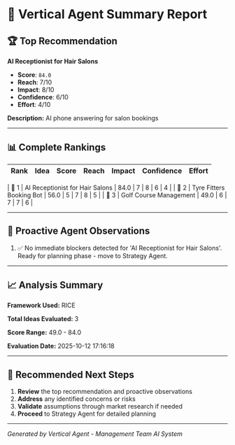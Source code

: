 # 📄 Vertical Agent Summary Report

## 🏆 Top Recommendation

**AI Receptionist for Hair Salons**

- **Score**: `84.0`
- **Reach**: 7/10
- **Impact**: 8/10
- **Confidence**: 6/10
- **Effort**: 4/10


**Description:** AI phone answering for salon bookings


---

## 📊 Complete Rankings

| Rank | Idea | Score | Reach | Impact | Confidence | Effort |
| ---- | ---- | ----- | ----- | ------ | ---------- | ------ |

| 🥇 1 | AI Receptionist for Hair Salons | 84.0 | 7 | 8 | 6 | 4 |
| 🥈 2 | Tyre Fitters Booking Bot | 56.0 | 5 | 7 | 8 | 5 |
| 🥉 3 | Golf Course Management | 49.0 | 6 | 7 | 7 | 6 |


---

## 🤖 Proactive Agent Observations

1. ✅ No immediate blockers detected for 'AI Receptionist for Hair Salons'. Ready for planning phase - move to Strategy Agent.


---

## 📈 Analysis Summary

**Framework Used:** RICE

**Total Ideas Evaluated:** 3

**Score Range:** 49.0 - 84.0

**Evaluation Date:** 2025-10-12 17:16:18

---

## 🚀 Recommended Next Steps

1. **Review** the top recommendation and proactive observations
2. **Address** any identified concerns or risks
3. **Validate** assumptions through market research if needed
4. **Proceed** to Strategy Agent for detailed planning

---

_Generated by Vertical Agent - Management Team AI System_